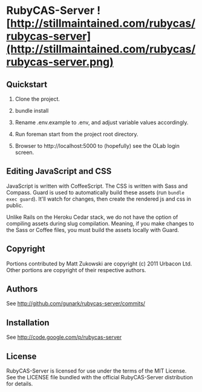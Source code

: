 # RubyCAS-Server ![http://stillmaintained.com/rubycas/rubycas-server](http://stillmaintained.com/rubycas/rubycas-server.png)

## Quickstart

1.  Clone the project.

2.  bundle install

3.  Rename .env.example to .env, and adjust variable values accordingly.

4.  Run foreman start from the project root directory.

5.  Browser to http://localhost:5000 to (hopefully) see the OLab login screen.

## Editing JavaScript and CSS

JavaScript is written with CoffeeScript. The CSS is written with Sass and
Compass. Guard is used to automatically build these assets (run `bundle exec guard`). It'll
watch for changes, then create the rendered js and css in public.

Unlike Rails on the Heroku Cedar stack, we do not have the option of compiling
assets during slug compilation. Meaning, if you make changes to the Sass or
Coffee files, you must build the assets locally with Guard.

## Copyright

Portions contributed by Matt Zukowski are copyright (c) 2011 Urbacon Ltd.
Other portions are copyright of their respective authors.

## Authors

See http://github.com/gunark/rubycas-server/commits/

## Installation

See http://code.google.com/p/rubycas-server

## License

RubyCAS-Server is licensed for use under the terms of the MIT License.
See the LICENSE file bundled with the official RubyCAS-Server distribution for details.
